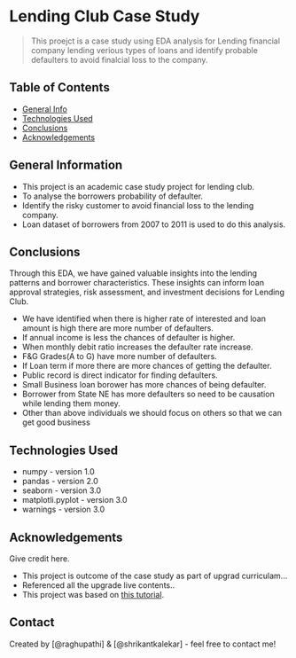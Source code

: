 # Lending Club Case Study
> This proejct is a case study using EDA analysis for Lending financial company lending verious types of loans and identify
  probable defaulters to avoid finalcial loss to the company.


## Table of Contents
* [General Info](#general-information)
* [Technologies Used](#technologies-used)
* [Conclusions](#conclusions)
* [Acknowledgements](#acknowledgements)

<!-- You can include any other section that is pertinent to your problem -->

## General Information
- This project is an academic case study project for lending club.
- To analyse the borrowers probability of defaulter.
- Identify the risky customer to avoid financial loss to the lending company.
- Loan dataset of borrowers from 2007 to 2011 is used to do this analysis.

<!-- You don't have to answer all the questions - just the ones relevant to your project. -->

## Conclusions
Through this EDA, we have gained valuable insights into the lending patterns and borrower characteristics. These insights can inform loan approval strategies, risk assessment, and investment decisions for Lending Club.

- We have identified when there is higher rate of interested and loan amount is high there are more number of defaulters.
- If annual income is less the chances of defaulter is higher.
- When monthly debit ratio increases the defaulter rate increase.
- F&G Grades(A to G) have more number of defaulters.
- If Loan term if more there are more chances of getting the defaulter.
- Public record is direct indicator for finding defaulters.
- Small Business loan borower has more chances of being defaulter.
- Borrower from State NE has more defaulters so need to be causation while lending them money.
- Other than above individuals we should focus on others so that we can get good business





<!-- You don't have to answer all the questions - just the ones relevant to your project. -->


## Technologies Used
- numpy - version 1.0
- pandas - version 2.0
- seaborn - version 3.0
- matplotli.pyplot - version 3.0
- warnings - version 3.0

<!-- As the libraries versions keep on changing, it is recommended to mention the version of library used in this project -->

## Acknowledgements
Give credit here.
- This project is outcome of the case study as part of upgrad curriculam...
- Referenced all the upgrade live contents..
- This project was based on [this tutorial]([https://www.example.com](https://learn.upgrad.com/course/4705)).


## Contact
Created by [@raghupathi] & [@shrikantkalekar] - feel free to contact me!


<!-- Optional -->
<!-- ## License -->
<!-- This project is open source and available under the [... License](). -->

<!-- You don't have to include all sections - just the one's relevant to your project -->
